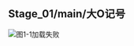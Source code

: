 ## Stage_01/main/大O记号
![图1-1加载失败](http://a1.qpic.cn/psb?/V123pazn0FKOtx/sfHoipTvUZfnVOqBFP87x1dLaBaw0YQOcNgL*oox2.s!/m/dIQAAAAAAAAAnull&bo=WgN3AAAAAAARBx4!&rf=photolist&t=5 "图1-1")
